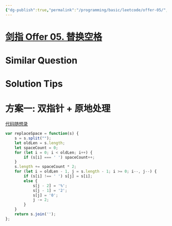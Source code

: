 ```yaml
---
{"dg-publish":true,"permalink":"/programming/basic/leetcode/offer-05/","tags":["leetcode/string","leetcode/pointer/double","leetcode/space/in-place","leetcode/unsolved","leetcode/array/distinct"]}
---
```



# [剑指 Offer 05. 替换空格](https://leetcode.cn/problems/ti-huan-kong-ge-lcof/)

# Similar Question

# Solution Tips

# 方案一: 双指针 + 原地处理

[代码随想录](https://programmercarl.com/%E5%89%91%E6%8C%87Offer05.%E6%9B%BF%E6%8D%A2%E7%A9%BA%E6%A0%BC.html#%E5%85%B6%E4%BB%96%E8%AF%AD%E8%A8%80%E7%89%88%E6%9C%AC)

```js
var replaceSpace = function(s) {
    s = s.split("");
    let oldLen = s.length;
    let spaceCount = 0;
    for (let i = 0; i < oldLen; i++) {
        if (s[i] === ' ') spaceCount++;
    }
    s.length += spaceCount * 2;
    for (let i = oldLen - 1, j = s.length - 1; i >= 0; i--, j--) {
        if (s[i] !== ' ') s[j] = s[i];
        else {
            s[j - 2] = '%';
            s[j - 1] = '2';
            s[j] = '0';
            j -= 2;
        }
    }
    return s.join('');
};
```
